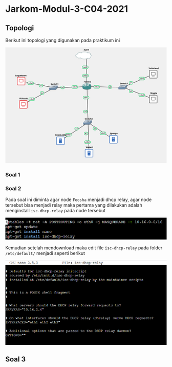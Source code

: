 # Jarkom-Modul-3-C04-2021

## Topologi
Berikut ini topologi yang digunakan pada praktikum ini

![Topologi](/img/Topologi.png)

### Soal 1

### Soal 2
Pada soal ini diminta agar node `Foosha` menjadi dhcp relay, agar node tersebut bisa menjadi relay maka pertama yang dilakukan adalah menginstall `isc-dhcp-relay` pada node tersebut

![2.1](/img/2.1.png)

Kemudian setelah mendownload maka edit file `isc-dhcp-relay` pada folder `/etc/default/` menjadi seperti berikut

![2.2](/img/2.2.png)

## Soal 3
